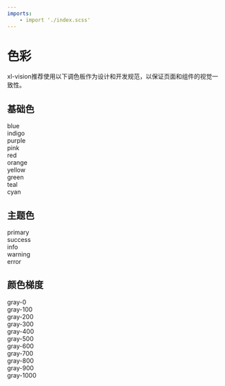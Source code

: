 ```yaml
---
imports:
    - import './index.scss'
---
```


# 色彩

xl-vision推荐使用以下调色板作为设计和开发规范，以保证页面和组件的视觉一致性。

## 基础色

<div className='color-list'>
    <div className='item color-base-blue'>blue</div>
    <div className='item color-base-indigo'>indigo</div>
    <div className='item color-base-purple'>purple</div>
    <div className='item color-base-pink'>pink</div>
    <div className='item color-base-red'>red</div>
    <div className='item color-base-orange'>orange</div>
    <div className='item color-base-yellow'>yellow</div>
    <div className='item color-base-green'>green</div>
    <div className='item color-base-teal'>teal</div>
    <div className='item color-base-cyan'>cyan</div>
</div>

## 主题色

<div className='color-list'>
    <div className='item color-theme-primary'>primary</div>
    <div className='item color-theme-success'>success</div>
    <div className='item color-theme-info'>info</div>
    <div className='item color-theme-warning'>warning</div>
    <div className='item color-theme-error'>error</div>
</div>

## 颜色梯度

<div className='color-list'>
    <div className='item color-gray-0'>gray-0</div>
    <div className='item color-gray-100'>gray-100</div>
    <div className='item color-gray-200'>gray-200</div>
    <div className='item color-gray-300'>gray-300</div>
    <div className='item color-gray-400'>gray-400</div>
    <div className='item color-gray-500'>gray-500</div>
    <div className='item color-gray-600'>gray-600</div>
    <div className='item color-gray-700'>gray-700</div>
    <div className='item color-gray-800'>gray-800</div>
    <div className='item color-gray-900'>gray-900</div>
    <div className='item color-gray-1000'>gray-1000</div>
</div>
